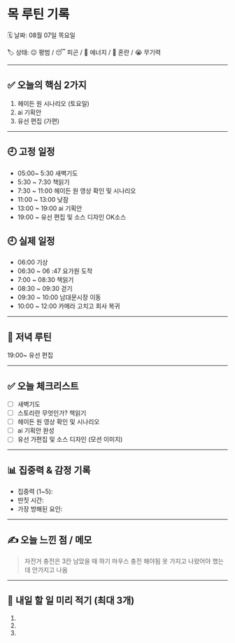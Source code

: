 # 목 루틴 기록

🗓 날짜: 08월 07일 목요일

🏷 상태: 😐 평범 / 😴 피곤 / 💪 에너지 / 🤯 혼란 / 😭 무기력

---

## ✅ 오늘의 핵심 2가지
1. 헤이든 원 시나리오 (토요일)
2. ai 기획안
3. 유선 편집 (가편)

---

## 🕘 고정 일정
- 05:00~ 5:30 새벽기도
- 5:30 ~ 7:30 책읽기
- 7:30 ~ 11:00 헤이든 원 영상 확인 및 시나리오
- 11:00 ~ 13:00 낮잠
- 13:00 ~ 19:00 ai 기획안
- 19:00 ~       유선 편집 및 소스 디자인 OK소스

## 🕘 실제 일정
- 06:00 기상
- 06:30 ~ 06 :47 요가원 도착
- 7:00 ~ 08:30 책읽기 
- 08:30 ~ 09:30 걷기 
- 09:30 ~ 10:00 남대문시장 이동
- 10:00 ~ 12:00 카메라 고치고 회사 복귀

---

## 🌙 저녁 루틴
19:00~ 유선 편집

---

## ✅ 오늘 체크리스트
- [ ] 새벽기도
- [ ] 스토리란 무엇인가? 책읽기
- [ ] 헤이든 원 영상 확인 및 시나리오
- [ ] ai 기획안 완성
- [ ] 유선 가편집 및 소스 디자인 (모션 이미지)

---

## 📊 집중력 & 감정 기록
- 집중력 (1~5): 
- 딴짓 시간: 
- 가장 방해된 요인: 

---

## ✍️ 오늘 느낀 점 / 메모

> 자전거 충전은 3칸 남았을 때 하기 
마우스 충전 해야됨 
옷 가지고 나왔어야 했는데 안가지고 나옴

---

## 📌 내일 할 일 미리 적기 (최대 3개)
1. 
2. 
3. 
